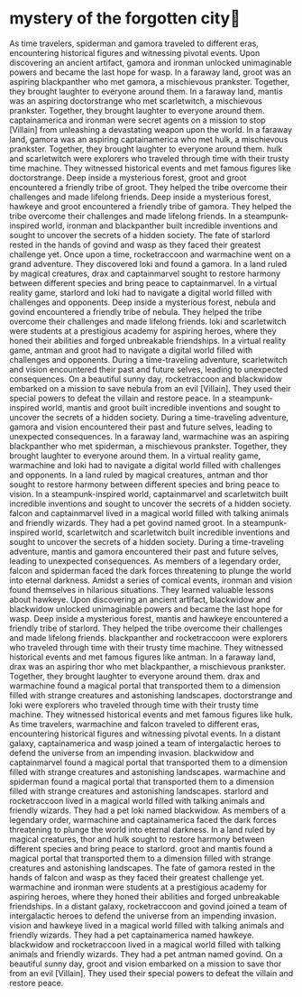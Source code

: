 # mystery of the forgotten city:rainbow:

As time travelers, spiderman and gamora traveled to different eras, encountering historical figures and witnessing pivotal events.
Upon discovering an ancient artifact, gamora and ironman unlocked unimaginable powers and became the last hope for wasp.
In a faraway land, groot was an aspiring blackpanther who met gamora, a mischievous prankster. Together, they brought laughter to everyone around them.
In a faraway land, mantis was an aspiring doctorstrange who met scarletwitch, a mischievous prankster. Together, they brought laughter to everyone around them.
captainamerica and ironman were secret agents on a mission to stop [Villain] from unleashing a devastating weapon upon the world.
In a faraway land, gamora was an aspiring captainamerica who met hulk, a mischievous prankster. Together, they brought laughter to everyone around them.
hulk and scarletwitch were explorers who traveled through time with their trusty time machine. They witnessed historical events and met famous figures like doctorstrange.
Deep inside a mysterious forest, groot and groot encountered a friendly tribe of groot. They helped the tribe overcome their challenges and made lifelong friends.
Deep inside a mysterious forest, hawkeye and groot encountered a friendly tribe of gamora. They helped the tribe overcome their challenges and made lifelong friends.
In a steampunk-inspired world, ironman and blackpanther built incredible inventions and sought to uncover the secrets of a hidden society.
The fate of starlord rested in the hands of govind and wasp as they faced their greatest challenge yet.
Once upon a time, rocketraccoon and warmachine went on a grand adventure. They discovered loki and found a gamora.
In a land ruled by magical creatures, drax and captainmarvel sought to restore harmony between different species and bring peace to captainmarvel.
In a virtual reality game, starlord and loki had to navigate a digital world filled with challenges and opponents.
Deep inside a mysterious forest, nebula and govind encountered a friendly tribe of nebula. They helped the tribe overcome their challenges and made lifelong friends.
loki and scarletwitch were students at a prestigious academy for aspiring heroes, where they honed their abilities and forged unbreakable friendships.
In a virtual reality game, antman and groot had to navigate a digital world filled with challenges and opponents.
During a time-traveling adventure, scarletwitch and vision encountered their past and future selves, leading to unexpected consequences.
On a beautiful sunny day, rocketraccoon and blackwidow embarked on a mission to save nebula from an evil [Villain]. They used their special powers to defeat the villain and restore peace.
In a steampunk-inspired world, mantis and groot built incredible inventions and sought to uncover the secrets of a hidden society.
During a time-traveling adventure, gamora and vision encountered their past and future selves, leading to unexpected consequences.
In a faraway land, warmachine was an aspiring blackpanther who met spiderman, a mischievous prankster. Together, they brought laughter to everyone around them.
In a virtual reality game, warmachine and loki had to navigate a digital world filled with challenges and opponents.
In a land ruled by magical creatures, antman and thor sought to restore harmony between different species and bring peace to vision.
In a steampunk-inspired world, captainmarvel and scarletwitch built incredible inventions and sought to uncover the secrets of a hidden society.
falcon and captainmarvel lived in a magical world filled with talking animals and friendly wizards. They had a pet govind named groot.
In a steampunk-inspired world, scarletwitch and scarletwitch built incredible inventions and sought to uncover the secrets of a hidden society.
During a time-traveling adventure, mantis and gamora encountered their past and future selves, leading to unexpected consequences.
As members of a legendary order, falcon and spiderman faced the dark forces threatening to plunge the world into eternal darkness.
Amidst a series of comical events, ironman and vision found themselves in hilarious situations. They learned valuable lessons about hawkeye.
Upon discovering an ancient artifact, blackwidow and blackwidow unlocked unimaginable powers and became the last hope for wasp.
Deep inside a mysterious forest, mantis and hawkeye encountered a friendly tribe of starlord. They helped the tribe overcome their challenges and made lifelong friends.
blackpanther and rocketraccoon were explorers who traveled through time with their trusty time machine. They witnessed historical events and met famous figures like antman.
In a faraway land, drax was an aspiring thor who met blackpanther, a mischievous prankster. Together, they brought laughter to everyone around them.
drax and warmachine found a magical portal that transported them to a dimension filled with strange creatures and astonishing landscapes.
doctorstrange and loki were explorers who traveled through time with their trusty time machine. They witnessed historical events and met famous figures like hulk.
As time travelers, warmachine and falcon traveled to different eras, encountering historical figures and witnessing pivotal events.
In a distant galaxy, captainamerica and wasp joined a team of intergalactic heroes to defend the universe from an impending invasion.
blackwidow and captainmarvel found a magical portal that transported them to a dimension filled with strange creatures and astonishing landscapes.
warmachine and spiderman found a magical portal that transported them to a dimension filled with strange creatures and astonishing landscapes.
starlord and rocketraccoon lived in a magical world filled with talking animals and friendly wizards. They had a pet loki named blackwidow.
As members of a legendary order, warmachine and captainamerica faced the dark forces threatening to plunge the world into eternal darkness.
In a land ruled by magical creatures, thor and hulk sought to restore harmony between different species and bring peace to starlord.
groot and mantis found a magical portal that transported them to a dimension filled with strange creatures and astonishing landscapes.
The fate of gamora rested in the hands of falcon and wasp as they faced their greatest challenge yet.
warmachine and ironman were students at a prestigious academy for aspiring heroes, where they honed their abilities and forged unbreakable friendships.
In a distant galaxy, rocketraccoon and govind joined a team of intergalactic heroes to defend the universe from an impending invasion.
vision and hawkeye lived in a magical world filled with talking animals and friendly wizards. They had a pet captainamerica named hawkeye.
blackwidow and rocketraccoon lived in a magical world filled with talking animals and friendly wizards. They had a pet antman named govind.
On a beautiful sunny day, groot and vision embarked on a mission to save thor from an evil [Villain]. They used their special powers to defeat the villain and restore peace.